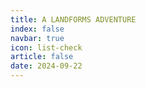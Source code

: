 ```yaml
---
title: A LANDFORMS ADVENTURE
index: false
navbar: true
icon: list-check
article: false
date: 2024-09-22
---
```

